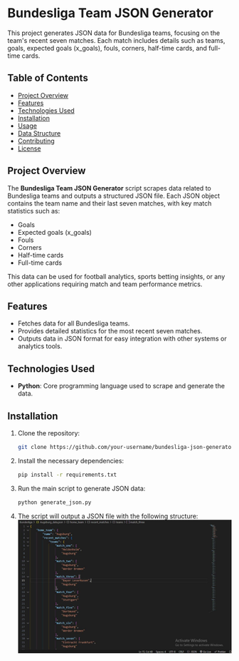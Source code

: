# Bundesliga Team JSON Generator

This project generates JSON data for Bundesliga teams, focusing on the team's recent seven matches. Each match includes details such as teams, goals, expected goals (x_goals), fouls, corners, half-time cards, and full-time cards.

## Table of Contents
- [Project Overview](#project-overview)
- [Features](#features)
- [Technologies Used](#technologies-used)
- [Installation](#installation)
- [Usage](#usage)
- [Data Structure](#data-structure)
- [Contributing](#contributing)
- [License](#license)

## Project Overview
The **Bundesliga Team JSON Generator** script scrapes data related to Bundesliga teams and outputs a structured JSON file. Each JSON object contains the team name and their last seven matches, with key match statistics such as:
- Goals
- Expected goals (x_goals)
- Fouls
- Corners
- Half-time cards
- Full-time cards

This data can be used for football analytics, sports betting insights, or any other applications requiring match and team performance metrics.

## Features
- Fetches data for all Bundesliga teams.
- Provides detailed statistics for the most recent seven matches.
- Outputs data in JSON format for easy integration with other systems or analytics tools.
  
## Technologies Used
- **Python**: Core programming language used to scrape and generate the data.

## Installation
1. Clone the repository:
   ```bash
   git clone https://github.com/your-username/bundesliga-json-generator.git
   ```

2. Install the necessary dependencies:
   ```bash
   pip install -r requirements.txt
   ```
3. Run the main script to generate JSON data:
   ```bash
   python generate_json.py
   ```
4. The script will output a JSON file with the following structure:
   ![Out put](Images/bundesliga.JPG)
